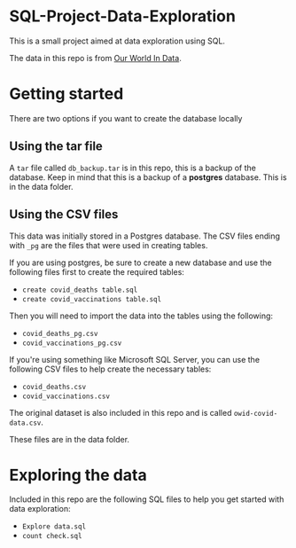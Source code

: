 # SQL-Project-Data-Exploration
This is a small project aimed at data exploration using SQL.

The data in this repo is from [Our World In Data](https://ourworldindata.org/covid-deaths).

# Getting started

There are two options if you want to create the database locally

## Using the tar file
A `tar` file called `db_backup.tar` is in this repo, this is a backup of the database. Keep in mind that this is a backup of a __postgres__ database. This is in the data folder.

## Using the CSV files
This data was initially stored in a Postgres database. The CSV files ending with `_pg` are the files that were used in creating tables.

If you are using postgres, be sure to create a new database and use the following files first to create the required tables:
- `create covid_deaths table.sql`
- `create covid_vaccinations table.sql`

Then you will need to import the data into the tables using the following:
- `covid_deaths_pg.csv`
- `covid_vaccinations_pg.csv`

If you're using something like Microsoft SQL Server, you can use the following CSV files to help create the necessary tables:
- `covid_deaths.csv`
- `covid_vaccinations.csv`

The original dataset is also included in this repo and is called `owid-covid-data.csv`.

These files are in the data folder.


# Exploring the data

Included in this repo are the following SQL files to help you get started with data exploration:

- `Explore data.sql`
- `count check.sql`
